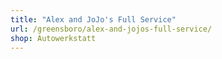 ```yaml
---
title: "Alex and JoJo's Full Service"
url: /greensboro/alex-and-jojos-full-service/
shop: Autowerkstatt
---
```

